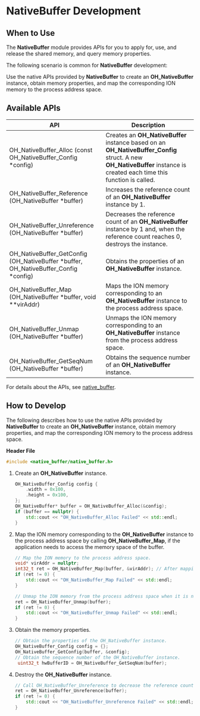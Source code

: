 # NativeBuffer Development

## When to Use

The **NativeBuffer** module provides APIs for you to apply for, use, and release the shared memory, and query memory properties.

The following scenario is common for **NativeBuffer** development:

Use the native APIs provided by **NativeBuffer** to create an **OH_NativeBuffer** instance, obtain memory properties, and map the corresponding ION memory to the process address space.

## Available APIs

| API| Description|
| -------- | -------- |
| OH_NativeBuffer_Alloc (const OH_NativeBuffer_Config \*config) | Creates an **OH_NativeBuffer** instance based on an **OH_NativeBuffer_Config** struct. A new **OH_NativeBuffer** instance is created each time this function is called.|
| OH_NativeBuffer_Reference (OH_NativeBuffer \*buffer) | Increases the reference count of an **OH_NativeBuffer** instance by 1.|
| OH_NativeBuffer_Unreference (OH_NativeBuffer \*buffer) | Decreases the reference count of an **OH_NativeBuffer** instance by 1 and, when the reference count reaches 0, destroys the instance.|
| OH_NativeBuffer_GetConfig (OH_NativeBuffer \*buffer, OH_NativeBuffer_Config \*config) | Obtains the properties of an **OH_NativeBuffer** instance.|
| OH_NativeBuffer_Map (OH_NativeBuffer \*buffer, void \*\*virAddr) | Maps the ION memory corresponding to an **OH_NativeBuffer** instance to the process address space.|
| OH_NativeBuffer_Unmap (OH_NativeBuffer \*buffer) | Unmaps the ION memory corresponding to an **OH_NativeBuffer** instance from the process address space.|
| OH_NativeBuffer_GetSeqNum (OH_NativeBuffer \*buffer) | Obtains the sequence number of an **OH_NativeBuffer** instance.|

For details about the APIs, see [native_buffer](../reference/native-apis/_o_h___native_buffer.md).

## How to Develop

The following describes how to use the native APIs provided by **NativeBuffer** to create an **OH_NativeBuffer** instance, obtain memory properties, and map the corresponding ION memory to the process address space.

**Header File**
```c++
#include <native_buffer/native_buffer.h>
```

1. Create an **OH_NativeBuffer** instance.
    ```c++
    OH_NativeBuffer_Config config {
        .width = 0x100,
        .height = 0x100,
    };
    OH_NativeBuffer* buffer = OH_NativeBuffer_Alloc(&config);
    if (buffer == nullptr) {
        std::cout << "OH_NativeBuffer_Alloc Failed" << std::endl;
    }
    ```
   
2. Map the ION memory corresponding to the **OH_NativeBuffer** instance to the process address space by calling **OH_NativeBuffer_Map**, if the application needs to access the memory space of the buffer.
    ```c++
    // Map the ION memory to the process address space.
    void* virAddr = nullptr;
    int32_t ret = OH_NativeBuffer_Map(buffer, &virAddr); // After mapping, the start address of the memory is returned through the parameter virAddr.
    if (ret != 0) {
        std::cout << "OH_NativeBuffer_Map Failed" << std::endl;
    }

    // Unmap the ION memory from the process address space when it is no longer needed.
    ret = OH_NativeBuffer_Unmap(buffer);
    if (ret != 0) {
        std::cout << "OH_NativeBuffer_Unmap Failed" << std::endl;
    }
    ```

3. Obtain the memory properties.
    ```c++
    // Obtain the properties of the OH_NativeBuffer instance.
    OH_NativeBuffer_Config config = {};
    OH_NativeBuffer_GetConfig(buffer, &config);
    // Obtain the sequence number of the OH_NativeBuffer instance.
     uint32_t hwBufferID = OH_NativeBuffer_GetSeqNum(buffer);
    ```

4. Destroy the **OH_NativeBuffer** instance.
    ```c++
    // Call OH_NativeBuffer_Unreference to decrease the reference count by 1. When the reference count reaches 0, the instance is destroyed.
    ret = OH_NativeBuffer_Unreference(buffer);
    if (ret != 0) {
        std::cout << "OH_NativeBuffer_Unreference Failed" << std::endl;
    }
    ```

